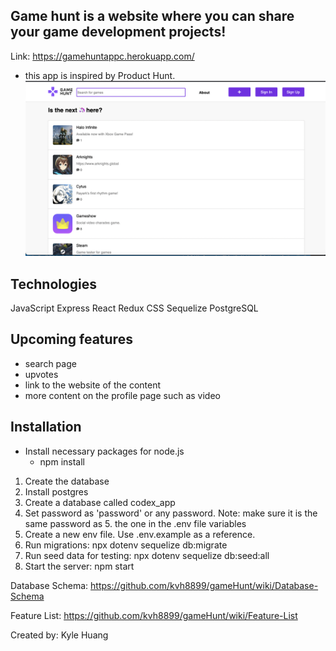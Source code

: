 ## Game hunt is a website where you can share your game development projects!
Link: https://gamehuntappc.herokuapp.com/

- this app is inspired by Product Hunt.
![](/docs/images/homeImg.png)

## Technologies
JavaScript
Express
React
Redux
CSS
Sequelize
PostgreSQL

## Upcoming features
- search page
- upvotes
- link to the website of the content
- more content on the profile page such as video

## Installation

- Install necessary packages for node.js
    - npm install

1. Create the database
2. Install postgres
3. Create a database called codex_app
4. Set password as 'password' or any password. Note: make sure it is the same password as 5. the one in the .env file variables
6. Create a new env file. Use .env.example as a reference.
7. Run migrations: npx dotenv sequelize db:migrate
8. Run seed data for testing: npx dotenv sequelize db:seed:all
9. Start the server: npm start

Database Schema: https://github.com/kvh8899/gameHunt/wiki/Database-Schema

Feature List: https://github.com/kvh8899/gameHunt/wiki/Feature-List

Created by: Kyle Huang